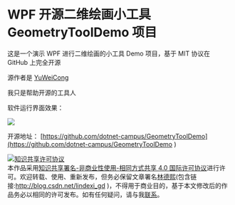 # WPF 开源二维绘画小工具 GeometryToolDemo 项目

这是一个演示 WPF 进行二维绘画的小工具 Demo 项目，基于 MIT 协议在 GitHub 上完全开源

<!--more-->
<!-- CreateTime:2022/1/29 9:24:05 -->

<!-- 发布 -->
<!-- 博客 -->

源作者是 [YuWeiCong](https://github.com/YuWeiCong)

我只是帮助开源的工具人

软件运行界面效果：

![](http://image.acmx.xyz/lindexi%2FREADME0.png)

开源地址： [https://github.com/dotnet-campus/GeometryToolDemo](https://github.com/dotnet-campus/GeometryToolDemo )

<a rel="license" href="http://creativecommons.org/licenses/by-nc-sa/4.0/"><img alt="知识共享许可协议" style="border-width:0" src="https://licensebuttons.net/l/by-nc-sa/4.0/88x31.png" /></a><br />本作品采用<a rel="license" href="http://creativecommons.org/licenses/by-nc-sa/4.0/">知识共享署名-非商业性使用-相同方式共享 4.0 国际许可协议</a>进行许可。欢迎转载、使用、重新发布，但务必保留文章署名[林德熙](http://blog.csdn.net/lindexi_gd)(包含链接:http://blog.csdn.net/lindexi_gd )，不得用于商业目的，基于本文修改后的作品务必以相同的许可发布。如有任何疑问，请与我[联系](mailto:lindexi_gd@163.com)。
